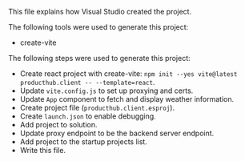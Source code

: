This file explains how Visual Studio created the project.

The following tools were used to generate this project:
- create-vite

The following steps were used to generate this project:
- Create react project with create-vite: `npm init --yes vite@latest producthub.client -- --template=react`.
- Update `vite.config.js` to set up proxying and certs.
- Update `App` component to fetch and display weather information.
- Create project file (`producthub.client.esproj`).
- Create `launch.json` to enable debugging.
- Add project to solution.
- Update proxy endpoint to be the backend server endpoint.
- Add project to the startup projects list.
- Write this file.
